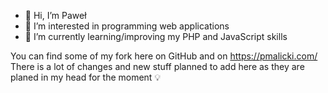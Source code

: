 - 👋 Hi, I’m Paweł
- 👀 I’m interested in programming web applications
- 🌱 I’m currently learning/improving my PHP and JavaScript skills 

You can find some of my fork here on GitHub and on https://pmalicki.com/
There is a lot of changes and new stuff planned to add here as they are planed in my head for the moment :bulb:
